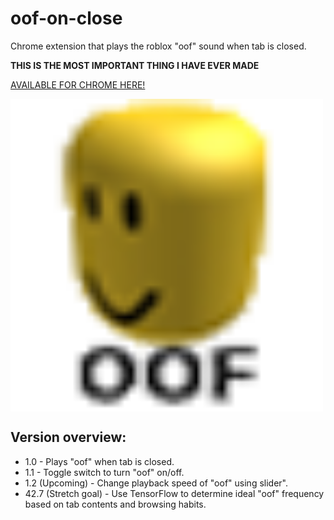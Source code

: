 # oof-on-close
Chrome extension that plays the roblox "oof" sound when tab is closed.  
    
**THIS IS THE MOST IMPORTANT THING I HAVE EVER MADE**  
  
[AVAILABLE FOR CHROME HERE!](https://chrome.google.com/webstore/detail/oof/megabacfdcdkoigeenelkfaenmociipc?hl=en-GB)
  
<img src="icon48.png" width="500" align="middle">

## Version overview:    
    
* 1.0 - Plays "oof" when tab is closed.
* 1.1 - Toggle switch to turn "oof" on/off. 
* 1.2 (Upcoming) - Change playback speed of "oof" using slider". 
* 42.7 (Stretch goal) - Use TensorFlow to determine ideal "oof" frequency based on tab contents and browsing habits.

